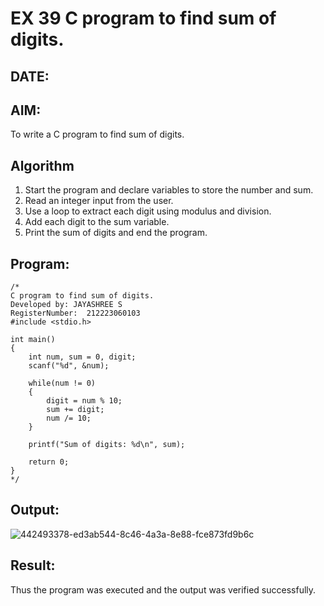 # EX 39 C program to find sum of digits.
## DATE:
## AIM:
To write a C program to find sum of digits.

## Algorithm
1. Start the program and declare variables to store the number and sum.
2. Read an integer input from the user.
3. Use a loop to extract each digit using modulus and division.
4. Add each digit to the sum variable.
5. Print the sum of digits and end the program.

## Program:
```
/*
C program to find sum of digits.
Developed by: JAYASHREE S
RegisterNumber:  212223060103
#include <stdio.h>

int main()
{
    int num, sum = 0, digit;
    scanf("%d", &num);

    while(num != 0)
    {
        digit = num % 10;
        sum += digit;
        num /= 10;
    }

    printf("Sum of digits: %d\n", sum);

    return 0;
}
*/
```

## Output:

![442493378-ed3ab544-8c46-4a3a-8e88-fce873fd9b6c](https://github.com/user-attachments/assets/2d2585bd-afba-4d0a-88d7-7fed8971ac3f)


## Result:
Thus the program was executed and the output was verified successfully.
